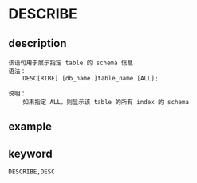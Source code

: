 # DESCRIBE
## description
    该语句用于展示指定 table 的 schema 信息
    语法：
        DESC[RIBE] [db_name.]table_name [ALL];
        
    说明：
        如果指定 ALL，则显示该 table 的所有 index 的 schema
        
## example
        
## keyword
    DESCRIBE,DESC